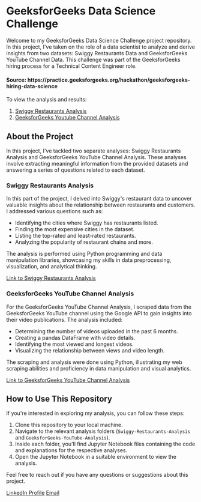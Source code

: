 # GeeksforGeeks Data Science Challenge

Welcome to my GeeksforGeeks Data Science Challenge project repository. In this project, I've taken on the role of a data scientist to analyze and derive insights from two datasets: Swiggy Restaurants Data and GeeksforGeeks YouTube Channel Data. This challenge was part of the GeeksforGeeks hiring process for a Technical Content Engineer role.

<h4>Source: https://practice.geeksforgeeks.org/hackathon/geeksforgeeks-hiring-data-science </h4>

To view the analysis and results:

1. [Swiggy Restaurants Analysis](http://htmlpreview.github.io/?https://github.com/arun98aol/GfG_DS_Challenge/blob/fccda17c824699f05b06a171084917dbbc8aaded/Swiggy%20Analysis.html)
2. [GeeksforGeeks Youtube Channel Analysis](http://htmlpreview.github.io/?https://github.com/arun98aol/GfG_DS_Challenge/blob/main/GfG_YT_Analysis.html)

## About the Project

In this project, I've tackled two separate analyses: Swiggy Restaurants Analysis and GeeksforGeeks YouTube Channel Analysis. These analyses involve extracting meaningful information from the provided datasets and answering a series of questions related to each dataset.

### Swiggy Restaurants Analysis

In this part of the project, I delved into Swiggy's restaurant data to uncover valuable insights about the relationship between restaurants and customers. I addressed various questions such as:

- Identifying the cities where Swiggy has restaurants listed.
- Finding the most expensive cities in the dataset.
- Listing the top-rated and least-rated restaurants.
- Analyzing the popularity of restaurant chains and more.

The analysis is performed using Python programming and data manipulation libraries, showcasing my skills in data preprocessing, visualization, and analytical thinking.

[Link to Swiggy Restaurants Analysis](https://github.com/arun98aol/GfG_DS_Challenge/blob/main/code/GfG_YT_Analysis.ipynb)

### GeeksforGeeks YouTube Channel Analysis

For the GeeksforGeeks YouTube Channel Analysis, I scraped data from the GeeksforGeeks YouTube channel using the Google API to gain insights into their video publications. The analysis included:

- Determining the number of videos uploaded in the past 6 months.
- Creating a pandas DataFrame with video details.
- Identifying the most viewed and longest videos.
- Visualizing the relationship between views and video length.

The scraping and analysis were done using Python, illustrating my web scraping abilities and proficiency in data manipulation and visual analytics.

[Link to GeeksforGeeks YouTube Channel Analysis](https://github.com/arun98aol/GfG_DS_Challenge/blob/main/code/Swiggy%20Analysis.ipynb)

## How to Use This Repository

If you're interested in exploring my analysis, you can follow these steps:

1. Clone this repository to your local machine.
2. Navigate to the relevant analysis folders (`Swiggy-Restaurants-Analysis` and `GeeksforGeeks-YouTube-Analysis`).
3. Inside each folder, you'll find Jupyter Notebook files containing the code and explanations for the respective analyses.
4. Open the Jupyter Notebook in a suitable environment to view the analysis.

Feel free to reach out if you have any questions or suggestions about this project.

[LinkedIn Profile](https://www.linkedin.com/in/arunganpa24/)
[Email](arun98.aol@gmail.com)

